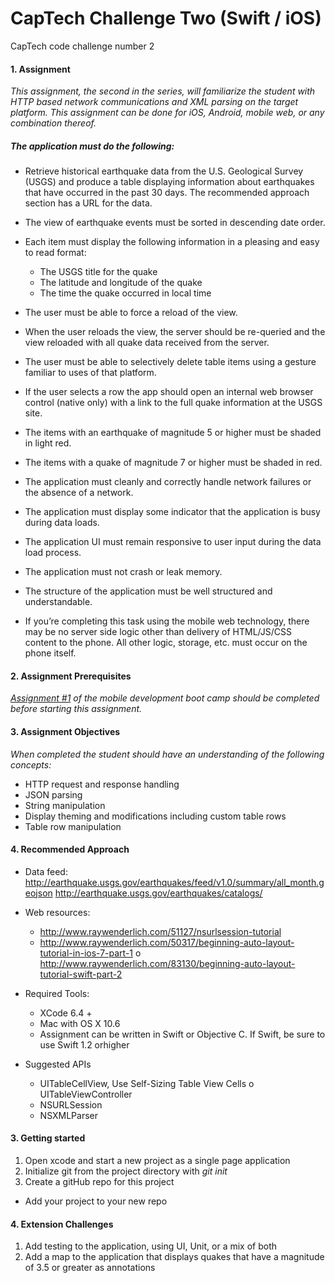 # CapTech Challenge Two (Swift / iOS)
CapTech code challenge number 2

#### 1. Assignment
_This assignment, the second in the series, will familiarize the student with HTTP based network communications and XML parsing on the target platform. This assignment can be done for iOS, Android, mobile web, or any combination thereof._

##### The application must do the following:

* Retrieve historical earthquake data from the U.S. Geological Survey (USGS) and produce a table displaying information about earthquakes that have occurred in the past 30 days. The recommended approach section has a URL for the data.
* The view of earthquake events must be sorted in descending date order.
* Each item must display the following information in a pleasing and easy to read format:
  * The USGS title for the quake
  * The latitude and longitude of the quake
  * The time the quake occurred in local time

* The user must be able to force a reload of the view.
* When the user reloads the view, the server should be re-queried and the view reloaded with all quake data received from the server.
* The user must be able to selectively delete table items using a gesture familiar to uses of that platform.
* If the user selects a row the app should open an internal web browser control (native only) with a link to the full quake information at the USGS site.
* The items with an earthquake of magnitude 5 or higher must be shaded in light red.
* The items with a quake of magnitude 7 or higher must be shaded in red.
* The application must cleanly and correctly handle network failures or the absence of a network.
* The application must display some indicator that the application is busy during data loads.
* The application UI must remain responsive to user input during the data load process.
* The application must not crash or leak memory.
* The structure of the application must be well structured and understandable.
* If you’re completing this task using the mobile web technology, there may be no server side logic other than delivery of HTML/JS/CSS content to the phone. All other logic, storage, etc. must occur on the phone itself.

#### 2. Assignment Prerequisites

_[Assignment #1](https://github.com/coreyd303/CapTechChallengeOne) of the mobile development boot camp should be completed before starting this assignment._

#### 3. Assignment Objectives

_When completed the student should have an understanding of the following concepts:_

* HTTP request and response handling
* JSON parsing
* String manipulation
* Display theming and modifications including custom table rows
* Table row manipulation

#### 4. Recommended Approach
*  Data feed: http://earthquake.usgs.gov/earthquakes/feed/v1.0/summary/all_month.geojson http://earthquake.usgs.gov/earthquakes/catalogs/

* Web resources:
  * http://www.raywenderlich.com/51127/nsurlsession-tutorial
  * http://www.raywenderlich.com/50317/beginning-auto-layout-tutorial-in-ios-7-part-1 o http://www.raywenderlich.com/83130/beginning-auto-layout-tutorial-swift-part-2

* Required Tools:
  * XCode 6.4 +
  * Mac with OS X 10.6
  * Assignment can be written in Swift or Objective C. If Swift, be sure to use Swift 1.2 orhigher

* Suggested APIs
  * UITableCellView, Use Self-Sizing Table View Cells o UITableViewController
  * NSURLSession
  * NSXMLParser

#### 3. Getting started

1. Open xcode and start a new project as a single page application
2. Initialize git from the project directory with _git init_
3. Create a gitHub repo for this project
  * Add your project to your new repo

#### 4. Extension Challenges
1. Add testing to the application, using UI, Unit, or a mix of both
2. Add a map to the application that displays quakes that have a magnitude of 3.5 or greater as annotations